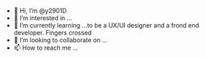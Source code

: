 - 👋 Hi, I’m @y2901D
- 👀 I’m interested in ...
- 🌱 I’m currently learning ...to be a UX/UI designer and a frond end developer. Fingers crossed
- 💞️ I’m looking to collaborate on ...
- 📫 How to reach me ...

<!---
y2901D/y2901D is a ✨ special ✨ repository because its `README.md` (this file) appears on your GitHub profile.
You can click the Preview link to take a look at your changes.
--->
